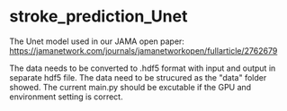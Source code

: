 # stroke_prediction_Unet
The Unet model used in our JAMA open paper: https://jamanetwork.com/journals/jamanetworkopen/fullarticle/2762679

The data needs to be converted to .hdf5 format with input and output in separate hdf5 file. The data need to be strucured as the "data" folder showed.
The current main.py should be excutable if the GPU and environment setting is correct.
